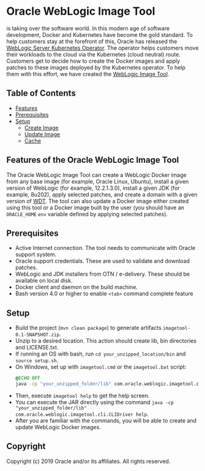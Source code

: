 # Oracle WebLogic Image Tool

 is taking over the software world. In this modern age of software development, Docker and Kubernetes
have become the gold standard. To help customers stay at the forefront of this, Oracle has released the
[WebLogic Server Kubernetes Operator](https://github.com/oracle/weblogic-kubernetes-operator). The operator helps
customers move their workloads to the cloud via the Kubernetes (cloud neutral) route. Customers get to decide how
to create the Docker images and apply patches to these images deployed by the Kubernetes operator. To help them
with this effort, we have created the [WebLogic Image Tool](https://github.com/oracle/weblogic-image-tool).

## Table of Contents

- [Features](#features-of-the-oracle-weblogic-image-tool)
- [Prerequisites](#prerequisites)
- [Setup](#setup)
  - [Create Image](site/create-image.md)
  - [Update Image](site/update-image.md)
  - [Cache](site/cache.md)

## Features of the Oracle WebLogic Image Tool

The Oracle WebLogic Image Tool can create a WebLogic Docker image from any base image (for example, Oracle Linux, Ubuntu), install a given version of
WebLogic (for example, 12.2.1.3.0), install a given JDK (for example, 8u202), apply selected patches, and create a domain with a given
version of [WDT](https://github.com/oracle/weblogic-deploy-tooling). The tool can also update a Docker image either
created using this tool or a Docker image built by the user (you should have an `ORACLE_HOME` `env` variable defined by
applying selected patches).

## Prerequisites

- Active Internet connection. The tool needs to communicate with Oracle support system.
- Oracle support credentials. These are used to validate and download patches.
- WebLogic and JDK installers from OTN / e-delivery. These should be available on local disk.
- Docker client and daemon on the build machine.
- Bash version 4.0 or higher to enable `<tab>` command complete feature

## Setup

- Build the project (`mvn clean package`) to generate artifacts `imagetool-0.1-SNAPSHOT.zip`.
- Unzip to a desired location. This action should create lib, bin directories and LICENSE.txt.
- If running an OS with bash, run `cd your_unzipped_location/bin` and `source setup.sh`.
- On Windows, set up with `imagetool.cmd` or the `imagetool.bat` script:
    ```cmd
    @ECHO OFF
    java -cp "your_unzipped_folder/lib" com.oracle.weblogic.imagetool.cli.CLIDriver %*
    ```
- Then, execute `imagetool help` to get the help screen.
- You can execute the JAR directly using the command `java -cp "your_unzipped_folder/lib" com.oracle.weblogic.imagetool.cli.CLIDriver help`.
- After you are familiar with the commands, you will be able to create and update WebLogic Docker images.

## Copyright
Copyright (c) 2019 Oracle and/or its affiliates. All rights reserved.
